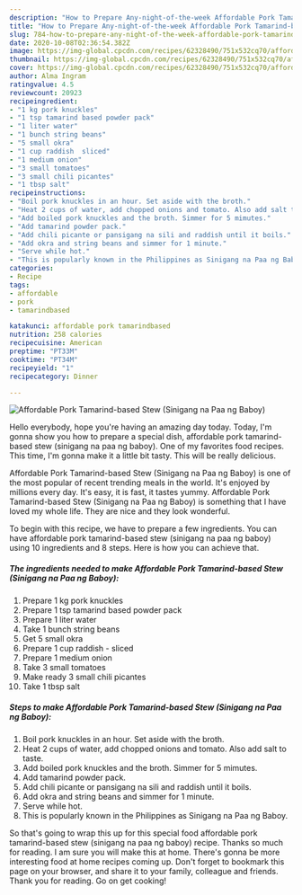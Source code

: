 ```yaml
---
description: "How to Prepare Any-night-of-the-week Affordable Pork Tamarind-based Stew (Sinigang na Paa ng Baboy)"
title: "How to Prepare Any-night-of-the-week Affordable Pork Tamarind-based Stew (Sinigang na Paa ng Baboy)"
slug: 784-how-to-prepare-any-night-of-the-week-affordable-pork-tamarind-based-stew-sinigang-na-paa-ng-baboy
date: 2020-10-08T02:36:54.382Z
image: https://img-global.cpcdn.com/recipes/62328490/751x532cq70/affordable-pork-tamarind-based-stew-sinigang-na-paa-ng-baboy-recipe-main-photo.jpg
thumbnail: https://img-global.cpcdn.com/recipes/62328490/751x532cq70/affordable-pork-tamarind-based-stew-sinigang-na-paa-ng-baboy-recipe-main-photo.jpg
cover: https://img-global.cpcdn.com/recipes/62328490/751x532cq70/affordable-pork-tamarind-based-stew-sinigang-na-paa-ng-baboy-recipe-main-photo.jpg
author: Alma Ingram
ratingvalue: 4.5
reviewcount: 20923
recipeingredient:
- "1 kg pork knuckles"
- "1 tsp tamarind based powder pack"
- "1 liter water"
- "1 bunch string beans"
- "5 small okra"
- "1 cup raddish  sliced"
- "1 medium onion"
- "3 small tomatoes"
- "3 small chili picantes"
- "1 tbsp salt"
recipeinstructions:
- "Boil pork knuckles in an hour. Set aside with the broth."
- "Heat 2 cups of water, add chopped onions and tomato. Also add salt to taste."
- "Add boiled pork knuckles and the broth. Simmer for 5 mimutes."
- "Add tamarind powder pack."
- "Add chili picante or pansigang na sili and raddish until it boils."
- "Add okra and string beans and simmer for 1 minute."
- "Serve while hot."
- "This is popularly known in the Philippines as Sinigang na Paa ng Baboy."
categories:
- Recipe
tags:
- affordable
- pork
- tamarindbased

katakunci: affordable pork tamarindbased 
nutrition: 258 calories
recipecuisine: American
preptime: "PT33M"
cooktime: "PT34M"
recipeyield: "1"
recipecategory: Dinner

---
```



![Affordable Pork Tamarind-based Stew (Sinigang na Paa ng Baboy)](https://img-global.cpcdn.com/recipes/62328490/751x532cq70/affordable-pork-tamarind-based-stew-sinigang-na-paa-ng-baboy-recipe-main-photo.jpg)

Hello everybody, hope you're having an amazing day today. Today, I'm gonna show you how to prepare a special dish, affordable pork tamarind-based stew (sinigang na paa ng baboy). One of my favorites food recipes. This time, I'm gonna make it a little bit tasty. This will be really delicious.



Affordable Pork Tamarind-based Stew (Sinigang na Paa ng Baboy) is one of the most popular of recent trending meals in the world. It's enjoyed by millions every day. It's easy, it is fast, it tastes yummy. Affordable Pork Tamarind-based Stew (Sinigang na Paa ng Baboy) is something that I have loved my whole life. They are nice and they look wonderful.


To begin with this recipe, we have to prepare a few ingredients. You can have affordable pork tamarind-based stew (sinigang na paa ng baboy) using 10 ingredients and 8 steps. Here is how you can achieve that.

<!--inarticleads1-->

##### The ingredients needed to make Affordable Pork Tamarind-based Stew (Sinigang na Paa ng Baboy):

1. Prepare 1 kg pork knuckles
1. Prepare 1 tsp tamarind based powder pack
1. Prepare 1 liter water
1. Take 1 bunch string beans
1. Get 5 small okra
1. Prepare 1 cup raddish - sliced
1. Prepare 1 medium onion
1. Take 3 small tomatoes
1. Make ready 3 small chili picantes
1. Take 1 tbsp salt




<!--inarticleads2-->

##### Steps to make Affordable Pork Tamarind-based Stew (Sinigang na Paa ng Baboy):

1. Boil pork knuckles in an hour. Set aside with the broth.
1. Heat 2 cups of water, add chopped onions and tomato. Also add salt to taste.
1. Add boiled pork knuckles and the broth. Simmer for 5 mimutes.
1. Add tamarind powder pack.
1. Add chili picante or pansigang na sili and raddish until it boils.
1. Add okra and string beans and simmer for 1 minute.
1. Serve while hot.
1. This is popularly known in the Philippines as Sinigang na Paa ng Baboy.




So that's going to wrap this up for this special food affordable pork tamarind-based stew (sinigang na paa ng baboy) recipe. Thanks so much for reading. I am sure you will make this at home. There's gonna be more interesting food at home recipes coming up. Don't forget to bookmark this page on your browser, and share it to your family, colleague and friends. Thank you for reading. Go on get cooking!
